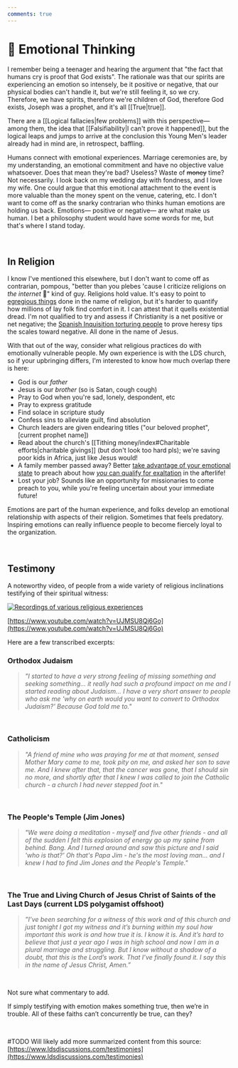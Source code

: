 ```yaml
---
comments: true
---
```

# 🥺 Emotional Thinking
I remember being a teenager and hearing the argument that "the fact that humans cry is proof that God exists". The rationale was that our spirits are experiencing an emotion so intensely, be it positive or negative, that our physical bodies can't handle it, but we're still feeling it, so we cry. Therefore, we have spirits, therefore we're children of God, therefore God exists, Joseph was a prophet, and it's all [[True|true]].

There are a [[Logical fallacies|few problems]] with this perspective— among them, the idea that [[Falsifiability|I can't prove it happened]], but the logical leaps and jumps to arrive at the conclusion this Young Men's leader already had in mind are, in retrospect, baffling.

Humans connect with emotional experiences. Marriage ceremonies are, by my understanding, an emotional commitment and have no objective value whatsoever. Does that mean they're bad? Useless? Waste of ~~money~~ time? Not necessarily. I look back on my wedding day with fondness, and I love my wife. One could argue that this emotional attachment to the event is more valuable than the money spent on the venue, catering, etc. I don't want to come off as the snarky contrarian who thinks human emotions are holding us back. Emotions— positive or negative— are what make us human. I bet a philosophy student would have some words for me, but that's where I stand today.

&nbsp;

## In Religion
I know I've mentioned this elsewhere, but I don't want to come off as contrarian, pompous, "better than you plebes 'cause I criticize religions on *the internet* 😤" kind of guy. Religions hold value. It's easy to point to [egregious things](https://en.wikipedia.org/wiki/Crusades) done in the name of religion, but it's harder to quantify how millions of lay folk find comfort in it. I can attest that it quells existential dread. I'm not qualified to try and assess if Christianity is a net positive or net negative; the [Spanish Inquisition torturing people](https://en.wikipedia.org/wiki/Spanish_Inquisition#Torture) to prove heresy tips the scales toward negative. All done in the name of Jesus.

With that out of the way, consider what religious practices do with emotionally vulnerable people. My own experience is with the LDS church, so if your upbringing differs, I'm interested to know how much overlap there is here:

* God is our *father*
* Jesus is our *brother* (so is Satan, cough cough)
* Pray to God when you're sad, lonely, despondent, etc
* Pray to express gratitude
* Find solace in scripture study
* Confess sins to alleviate guilt, find absolution
* Church leaders are given endearing titles ("our beloved prophet", [current prophet name])
* Read about the church's [[Tithing money/index#Charitable efforts|charitable givings]] (but don't look too hard pls); we're saving poor kids in Africa, just like Jesus would!
* A family member passed away? Better [take advantage of your emotional state](https://www.churchofjesuschrist.org/study/general-conference/1988/10/funerals-a-time-for-reverence?lang=eng&id=p25#p25) to preach about how [*you* can qualify for exaltation](https://www.churchofjesuschrist.org/study/general-conference/1988/10/funerals-a-time-for-reverence?lang=eng&id=p31-p32#p31) in the afterlife!
* Lost your job? Sounds like an opportunity for missionaries to come preach to you, while you're feeling uncertain about your immediate future!

Emotions are part of the human experience, and folks develop an emotional relationship with aspects of their religion. Sometimes that feels predatory. Inspiring emotions can really influence people to become fiercely loyal to the organization. 

&nbsp;

## Testimony
A noteworthy video, of people from a wide variety of religious inclinations testifying of their spiritual witness:

[![Recordings of various religious experiences](http://img.youtube.com/vi/UJMSU8Qj6Go/3.jpg)](http://www.youtube.com/watch?v=UJMSU8Qj6Go)

[https://www.youtube.com/watch?v=UJMSU8Qj6Go](https://www.youtube.com/watch?v=UJMSU8Qj6Go)

Here are a few transcribed excerpts:

### Orthodox Judaism
> *"I started to have a very strong feeling of missing something and seeking something... it really had such a profound impact on me and I started reading about Judaism... I have a very short answer to people who ask me 'why on earth would you want to convert to Orthodox Judaism?' Because God told me to."*

&nbsp;

### Catholicism
> *"A friend of mine who was praying for me at that moment, sensed Mother Mary came to me, took pity on me, and asked her son to save me. And I knew after that, that the cancer was gone, that I should sin no more, and shortly after that I knew I was called to join the Catholic church - a church I had never stepped foot in."*

&nbsp;

### The People's Temple (Jim Jones)
> *"We were doing a meditation - myself and five other friends - and all of the sudden I felt this explosion of energy go up my spine from behind. Bang. And I turned around and saw this picture and I said 'who is that?' Oh that's Papa Jim - he's the most loving man... and I knew I had to find Jim Jones and the People's Temple."*

&nbsp;

### The True and Living Church of Jesus Christ of Saints of the Last Days (current LDS polygamist offshoot)

> *”I’ve been searching for a witness of this work and of this church and just tonight I got my witness and it’s burning within my soul how important this work is and how true it is. I know it is. And it’s hard to believe that just a year ago I was in high school and now I am in a plural marriage and struggling. But I know without a shadow of a doubt, that this is the Lord’s work. That I’ve finally found it. I say this in the name of Jesus Christ, Amen.”*

&nbsp;

Not sure what commentary to add.

If simply testifying with emotion makes something true, then we’re in trouble. All of these faiths can’t concurrently be true, can they?

&nbsp;  

#TODO 
Will likely add more summarized content from this source: [https://www.ldsdiscussions.com/testimonies](https://www.ldsdiscussions.com/testimonies)
